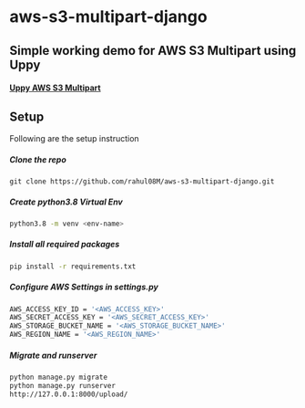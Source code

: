 # aws-s3-multipart-django
## Simple working demo for AWS S3 Multipart using Uppy
#### [Uppy AWS S3 Multipart](https://uppy.io/docs/aws-s3-multipart/)
## Setup

Following are the setup instruction

##### Clone the repo
```buildoutcfg
git clone https://github.com/rahul08M/aws-s3-multipart-django.git
```
##### Create python3.8 Virtual Env

```bash
python3.8 -m venv <env-name>
```
##### Install all required packages

```bash
pip install -r requirements.txt
```
##### Configure AWS Settings in settings.py

```bash
AWS_ACCESS_KEY_ID = '<AWS_ACCESS_KEY>'
AWS_SECRET_ACCESS_KEY = '<AWS_SECRET_ACCESS_KEY>'
AWS_STORAGE_BUCKET_NAME = '<AWS_STORAGE_BUCKET_NAME>'
AWS_REGION_NAME = '<AWS_REGION_NAME>'
```
##### Migrate and runserver

```bash
python manage.py migrate
python manage.py runserver
http://127.0.0.1:8000/upload/
```
